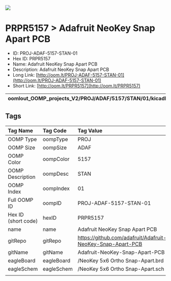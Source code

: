 


  
![][im]
# PRPR5157 > Adafruit NeoKey Snap Apart PCB

- ID: PROJ-ADAF-5157-STAN-01
- Hex ID: PRPR5157
- Name: Adafruit NeoKey Snap Apart PCB
- Description: Adafruit NeoKey Snap Apart PCB
- Long Link: [http://oom.lt/PROJ-ADAF-5157-STAN-01](http://oom.lt/PROJ-ADAF-5157-STAN-01)
- Short Link: [http://oom.lt/PRPR5157](http://oom.lt/PRPR5157)
  

|oomlout_OOMP_projects_V2/PROJ/ADAF/5157/STAN/01/kicadPcb3dFront.png|oomlout_OOMP_projects_V2/PROJ/ADAF/5157/STAN/01/kicadPcb3dBack.png|oomlout_OOMP_projects_V2/PROJ/ADAF/5157/STAN/01/kicadPcb3d.png||
| :---: | :---: | :---: | :---: |

## Tags
  

|Tag Name|Tag Code|Tag Value|
| :--- | :--- | :--- |
|OOMP Type|oompType|PROJ|
|OOMP Size|oompSize|ADAF|
|OOMP Color|oompColor|5157|
|OOMP Description|oompDesc|STAN|
|OOMP Index|oompIndex|01|
|Full OOMP ID|oompID|PROJ-ADAF-5157-STAN-01|
|Hex ID (short code)|hexID|PRPR5157|
|name|name|Adafruit NeoKey Snap Apart PCB|
|gitRepo|gitRepo|https://github.com/adafruit/Adafruit-NeoKey-Snap-Apart-PCB|
|gitName|gitName|Adafruit-NeoKey-Snap-Apart-PCB|
|eagleBoard|eagleBoard|/NeoKey 5x6 Ortho Snap-Apart.brd|
|eagleSchem|eagleSchem|/NeoKey 5x6 Ortho Snap-Apart.sch|
||||



[im]: PROJ/ADAF/5157/STAN/01/kicadPcb3d_450.png
